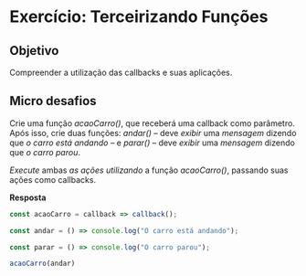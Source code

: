 # Exercício: Terceirizando Funções


## Objetivo

Compreender a utilização das callbacks e suas aplicações.

## Micro desafios

Crie uma função *acaoCarro()*, que receberá uma callback como parâmetro. Após isso, crie duas funções: *andar()* – deve *exibir* uma *mensagem* dizendo que *o carro está andando* – e *parar()* – deve *exibir* uma *mensagem* dizendo que *o carro parou*.

*Execute* ambas *as ações utilizando* a função *acaoCarro()*, passando suas ações como callbacks.


**Resposta**

```js
const acaoCarro = callback => callback();

const andar = () => console.log("O carro está andando");

const parar = () => console.log("O carro parou");

acaoCarro(andar)
```